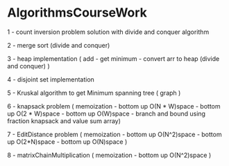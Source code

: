 # AlgorithmsCourseWork

1 - count inversion problem solution with divide and conquer algorithm

2 - merge sort (divide and conquer)

3 - heap implementation ( add - get minimum - convert arr to heap (divide and conquer) )

4 - disjoint set implementation

5 - Kruskal algorithm to get Minimum spanning tree ( graph )

6 - knapsack problem ( memoization - bottom up O(N * W)space - bottom up O(2 * W)space - bottom up O(W)space - branch and bound using fraction knapsack and value sum array)

7 - EditDistance problem ( memoization - bottom up O(N^2)space - bottom up O(2*N)space - bottom up O(N)space )

8 - matrixChainMultiplication ( memoization - bottom up O(N^2)space )
 
